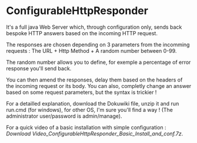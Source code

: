 # ConfigurableHttpResponder
It's a full java Web Server which, through configuration only, sends back bespoke HTTP answers based on the incoming HTTP request.

The responses are chosen depending on 3 parameters from the incomming requests : The URL + Http Method + A random number between 0-99.

The random number allows you to define, for exemple a percentage of error response you'll send back.

You can then amend the responses, delay them based on the headers of the incoming request or its body. You can also, completly change an answer based on some request parameters, but the syntax is trickier !

For a detailled explanation, download the Dokuwiki file, unzip it and run run.cmd (for windows), for other OS, I'm sure you'll find a way ! (The administrator user/password is admin/manage).

For a quick video of a basic installation with simple configuration : *Download Video_ConfigurableHttpResponder_Basic_Install_and_conf.7z*.
